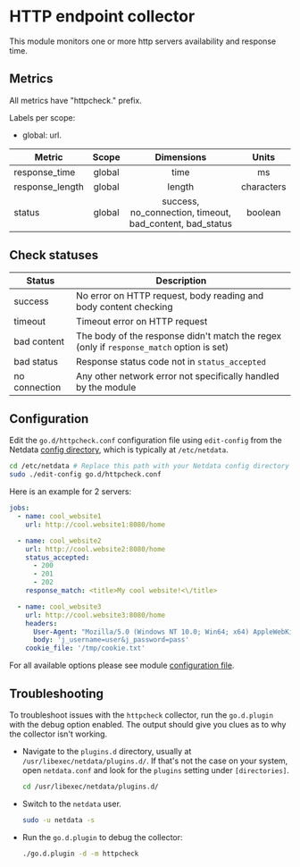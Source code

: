 <!--
title: "HTTP endpoint monitoring with Netdata"
description: "Monitor the health and performance of any HTTP endpoint with zero configuration, per-second metric granularity, and interactive visualizations."
custom_edit_url: "https://github.com/netdata/go.d.plugin/edit/master/modules/httpcheck/README.md"
sidebar_label: "HTTP endpoints"
learn_status: "Published"
learn_topic_type: "References"
learn_rel_path: "Integrations/Monitor/Remotes"
-->

# HTTP endpoint collector

This module monitors one or more http servers availability and response time.

## Metrics

All metrics have "httpcheck." prefix.

Labels per scope:

- global: url.

| Metric          | Scope  |                        Dimensions                        |   Units    |
|-----------------|:------:|:--------------------------------------------------------:|:----------:|
| response_time   | global |                           time                           |     ms     |
| response_length | global |                          length                          | characters |
| status          | global | success, no_connection, timeout, bad_content, bad_status |  boolean   |

## Check statuses

| Status        | Description                                                                              |
|---------------|------------------------------------------------------------------------------------------|
| success       | No error on HTTP request, body reading and body content checking                         |
| timeout       | Timeout error on HTTP request                                                            |
| bad content   | The body of the response didn't match the regex (only if `response_match` option is set) |
| bad status    | Response status code not in `status_accepted`                                            |
| no connection | Any other network error not specifically handled by the module                           |

## Configuration

Edit the `go.d/httpcheck.conf` configuration file using `edit-config` from the
Netdata [config directory](https://github.com/netdata/netdata/blob/master/docs/configure/nodes.md), which is typically at `/etc/netdata`.

```bash
cd /etc/netdata # Replace this path with your Netdata config directory
sudo ./edit-config go.d/httpcheck.conf
```

Here is an example for 2 servers:

```yaml
jobs:
  - name: cool_website1
    url: http://cool.website1:8080/home

  - name: cool_website2
    url: http://cool.website2:8080/home
    status_accepted:
      - 200
      - 201
      - 202
    response_match: <title>My cool website!<\/title>

  - name: cool_website3
    url: http://cool.website3:8080/home
    headers:
      User-Agent: "Mozilla/5.0 (Windows NT 10.0; Win64; x64) AppleWebKit/537.36 (KHTML, like Gecko) Chrome/111.0.0.0 Safari/537.36"
      body: 'j_username=user&j_password=pass'
    cookie_file: '/tmp/cookie.txt'
```

For all available options please see
module [configuration file](https://github.com/netdata/go.d.plugin/blob/master/config/go.d/httpcheck.conf).

## Troubleshooting

To troubleshoot issues with the `httpcheck` collector, run the `go.d.plugin` with the debug option enabled. The output
should give you clues as to why the collector isn't working.

- Navigate to the `plugins.d` directory, usually at `/usr/libexec/netdata/plugins.d/`. If that's not the case on
  your system, open `netdata.conf` and look for the `plugins` setting under `[directories]`.

  ```bash
  cd /usr/libexec/netdata/plugins.d/
  ```

- Switch to the `netdata` user.

  ```bash
  sudo -u netdata -s
  ```

- Run the `go.d.plugin` to debug the collector:

  ```bash
  ./go.d.plugin -d -m httpcheck
  ```

